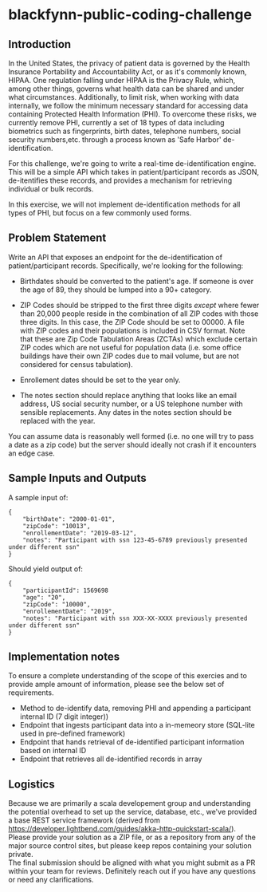 # blackfynn-public-coding-challenge

## Introduction

In the United States, the privacy of patient data is governed by the Health
Insurance Portability and Accountability Act, or as it's commonly known, HIPAA.
One regulation falling under HIPAA is the Privacy Rule, which, among other
things, governs what health data can be shared and under what circumstances. 
Additionally, to limit risk, when working with data internally, we follow the 
minimum necessary standard for accessing data containing Protected Health 
Information (PHI). To overcome these risks, we currently remove PHI, currently 
a set of 18 types of data including biometrics such as fingerprints, birth dates, 
telephone numbers, social security numbers,etc. through a process known as 
'Safe Harbor' de-identification.

For this challenge, we're going to write a real-time de-identification engine. This
will be a simple API which takes in patient/participant records as JSON, de-itentifies
these records, and provides a mechanism for retrieving individual or bulk records.

In this exercise, we will not implement de-identification methods for all types of PHI, 
but focus on a few commonly used forms. 

## Problem Statement

Write an API that exposes an endpoint for the de-identification of patient/participant
records. Specifically, we're looking for the following:

* Birthdates should be converted to the patient's age.  If someone is over the age
  of 89, they should be lumped into a 90+ category.

* ZIP Codes should be stripped to the first three digits _except_ where fewer
  than 20,000 people reside in the combination of all ZIP codes with those three
  digits. In this case, the ZIP Code should be set to 00000.  A file with ZIP
  codes and their populations is included in CSV format.  Note that these are
  Zip Code Tabulation Areas (ZCTAs) which exclude certain ZIP codes which are
  not useful for population data (i.e. some office buildings have their own ZIP
  codes due to mail volume, but are not considered for census tabulation).

* Enrollement dates should be set to the year only.

* The notes section should replace anything that looks like an email address,
  US social security number, or a US telephone number with sensible
  replacements.  Any dates in the notes section should be replaced with the
  year.


You can assume data is reasonably well formed (i.e. no one will try to pass a 
date as a zip code) but the server should ideally not crash if it encounters an edge case.

## Sample Inputs and Outputs

A sample input of:

```
{
    "birthDate": "2000-01-01",
    "zipCode": "10013",
    "enrollementDate": "2019-03-12",
    "notes": "Participant with ssn 123-45-6789 previously presented under different ssn"
}
```

Should yield output of:

```
{
    "participantId": 1569698
    "age": "20",
    "zipCode": "10000",
    "enrollementDate": "2019",
    "notes": "Participant with ssn XXX-XX-XXXX previously presented under different ssn"
}
```
## Implementation notes

To ensure a complete understanding of the scope of this exercies and to provide ample 
amount of information, please see the below set of requirements.

 * Method to de-identify data, removing PHI and appending a participant internal ID 
 (7 digit integer))
 * Endpoint that ingests participant data into a in-memeory store (SQL-lite used in 
 pre-defined framework)
 * Endpoint that hands retrieval of de-identified participant information based on
 internal ID 
 * Endpoint that retrieves all de-identified records in array

## Logistics

Because we are primarily a scala developement group and understanding the 
potential overhead to set up the service, database, etc., we've provided a base
REST service framework (derived from 
https://developer.lightbend.com/guides/akka-http-quickstart-scala/). 
Please provide your solution as a ZIP file, or as a repository from any of the 
major source control sites, but please keep repos containing your solution private.  
The final submission should be aligned with what you might submit as a PR within your 
team for reviews. Definitely reach out if you have any questions or need any 
clarifications. 
